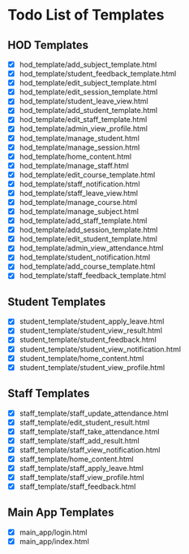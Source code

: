 # Todo List of Templates

## HOD Templates
- [x] hod_template/add_subject_template.html
- [x] hod_template/student_feedback_template.html
- [x] hod_template/edit_subject_template.html
- [x] hod_template/edit_session_template.html
- [x] hod_template/student_leave_view.html
- [x] hod_template/add_student_template.html
- [x] hod_template/edit_staff_template.html
- [x] hod_template/admin_view_profile.html
- [x] hod_template/manage_student.html
- [x] hod_template/manage_session.html
- [x] hod_template/home_content.html
- [x] hod_template/manage_staff.html
- [x] hod_template/edit_course_template.html
- [x] hod_template/staff_notification.html
- [x] hod_template/staff_leave_view.html
- [x] hod_template/manage_course.html
- [x] hod_template/manage_subject.html
- [x] hod_template/add_staff_template.html
- [x] hod_template/add_session_template.html
- [x] hod_template/edit_student_template.html
- [x] hod_template/admin_view_attendance.html
- [x] hod_template/student_notification.html
- [x] hod_template/add_course_template.html
- [x] hod_template/staff_feedback_template.html

## Student Templates
- [x] student_template/student_apply_leave.html
- [x] student_template/student_view_result.html
- [x] student_template/student_feedback.html
- [x] student_template/student_view_notification.html
- [x] student_template/home_content.html
- [x] student_template/student_view_profile.html

## Staff Templates
- [x] staff_template/staff_update_attendance.html
- [x] staff_template/edit_student_result.html
- [x] staff_template/staff_take_attendance.html
- [x] staff_template/staff_add_result.html
- [x] staff_template/staff_view_notification.html
- [x] staff_template/home_content.html
- [x] staff_template/staff_apply_leave.html
- [x] staff_template/staff_view_profile.html
- [x] staff_template/staff_feedback.html

## Main App Templates
- [x] main_app/login.html
- [x] main_app/index.html

